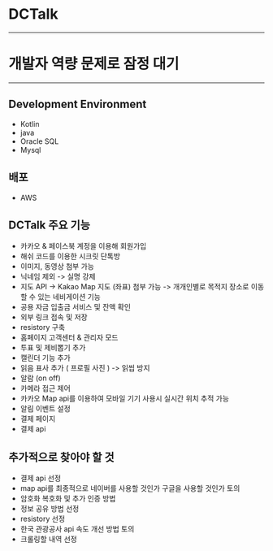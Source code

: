 # DCTalk
-----------------------------------------------------------
# 개발자 역량 문제로 잠정 대기

-----------------------------------------------------------

## Development Environment
- Kotlin
- java
- Oracle SQL
- Mysql

## 배포
- AWS

## DCTalk 주요 기능
- 카카오 & 페이스북 계정을 이용해 회원가입
- 해쉬 코드를 이용한 시크릿 단톡방
- 이미지, 동영상 첨부 가능
- 닉네임 제외 -> 실명 강제
- 지도 API -> Kakao Map 지도 (좌표) 첨부 가능 -> 개개인별로 목적지 장소로 이동할 수 있는 네비게이션 기능
- 공용 자금 입출금 서비스 및 잔액 확인
- 외부 링크 접속 및 저장
- resistory 구축
- 홈페이지 고객센터 & 관리자 모드
- 투표 및 제비뽑기 추가
- 캘린더 기능 추가
- 읽음 표사 추가 ( 프로필 사진 ) -> 읽씹 방지
- 알람 (on off)
- 카메라 접근 제어
- 카카오 Map api를 이용하여 모바일 기기 사용시 실시간 위치 추적 가능
- 알림 이벤트 설정
- 결제 페이지
- 결제 api



## 추가적으로 찾아야 할 것
- 결제 api 선정
- map api를 최종적으로 네이버를 사용할 것인가 구글을 사용할 것인가 토의
- 암호화 복호화 및 추가 인증 방법
- 정보 공유 방법 선정
- resistory 선정
- 한국 관광공사 api 속도 개선 방법 토의
- 크롤링할 내역 선정

  
  
